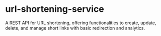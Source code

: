 # url-shortening-service
A REST API for URL shortening, offering functionalities to create, update, delete, and manage short links with basic redirection and analytics.
